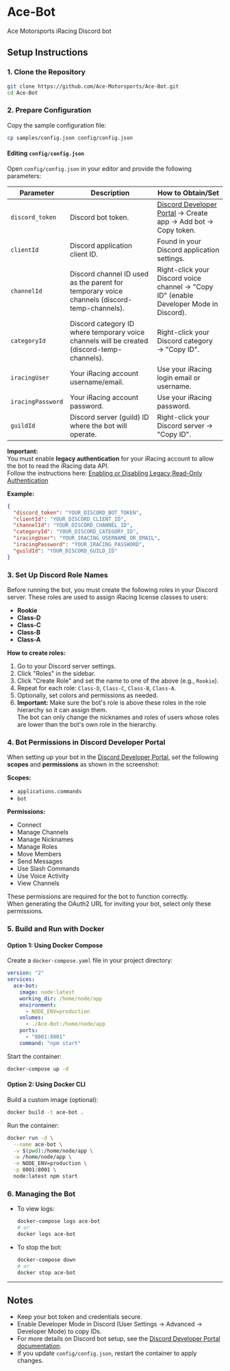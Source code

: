 # Ace-Bot

Ace Motorsports iRacing Discord bot

## Setup Instructions

### 1. Clone the Repository

```bash
git clone https://github.com/Ace-Motorsports/Ace-Bot.git
cd Ace-Bot
```

### 2. Prepare Configuration

Copy the sample configuration file:

```bash
cp samples/config.json config/config.json
```

#### Editing `config/config.json`

Open `config/config.json` in your editor and provide the following parameters:

| Parameter         | Description                                                                                   | How to Obtain/Set                                                                 |
|-------------------|-----------------------------------------------------------------------------------------------|-----------------------------------------------------------------------------------|
| `discord_token`   | Discord bot token.                                                                            | [Discord Developer Portal](https://discord.com/developers/applications) → Create app → Add bot → Copy token. |
| `clientId`        | Discord application client ID.                                                                | Found in your Discord application settings.                                       |
| `channelId`       | Discord channel ID used as the parent for temporary voice channels (discord-temp-channels).   | Right-click your Discord voice channel → "Copy ID" (enable Developer Mode in Discord).  |
| `categoryId`      | Discord category ID where temporary voice channels will be created (discord-temp-channels).   | Right-click your Discord category → "Copy ID".                                    |
| `iracingUser`     | Your iRacing account username/email.                                                          | Use your iRacing login email or username.                                         |
| `iracingPassword` | Your iRacing account password.                                                                | Use your iRacing password.                                                        |
| `guildId`         | Discord server (guild) ID where the bot will operate.                                         | Right-click your Discord server → "Copy ID".                                      |

**Important:**  
You must enable **legacy authentication** for your iRacing account to allow the bot to read the iRacing data API.  
Follow the instructions here: [Enabling or Disabling Legacy Read-Only Authentication](https://support.iracing.com/support/solutions/articles/31000173894-enabling-or-disabling-legacy-read-only-authentication)

**Example:**
```json
{
  "discord_token": "YOUR_DISCORD_BOT_TOKEN",
  "clientId": "YOUR_DISCORD_CLIENT_ID",
  "channelId": "YOUR_DISCORD_CHANNEL_ID",
  "categoryId": "YOUR_DISCORD_CATEGORY_ID",
  "iracingUser": "YOUR_IRACING_USERNAME_OR_EMAIL",
  "iracingPassword": "YOUR_IRACING_PASSWORD",
  "guildId": "YOUR_DISCORD_GUILD_ID"
}
```

### 3. Set Up Discord Role Names

Before running the bot, you must create the following roles in your Discord server. These roles are used to assign iRacing license classes to users:

- **Rookie**
- **Class-D**
- **Class-C**
- **Class-B**
- **Class-A**

**How to create roles:**
1. Go to your Discord server settings.
2. Click "Roles" in the sidebar.
3. Click "Create Role" and set the name to one of the above (e.g., `Rookie`).
4. Repeat for each role: `Class-D`, `Class-C`, `Class-B`, `Class-A`.
5. Optionally, set colors and permissions as needed.
6. **Important:** Make sure the bot's role is above these roles in the role hierarchy so it can assign them.  
   The bot can only change the nicknames and roles of users whose roles are lower than the bot's own role in the hierarchy.

### 4. Bot Permissions in Discord Developer Portal

When setting up your bot in the [Discord Developer Portal](https://discord.com/developers/applications), set the following **scopes** and **permissions** as shown in the screenshot:

**Scopes:**
- `applications.commands`
- `bot`

**Permissions:**
- Connect
- Manage Channels
- Manage Nicknames
- Manage Roles
- Move Members
- Send Messages
- Use Slash Commands
- Use Voice Activity
- View Channels

These permissions are required for the bot to function correctly.  
When generating the OAuth2 URL for inviting your bot, select only these permissions.

### 5. Build and Run with Docker

#### Option 1: Using Docker Compose

Create a `docker-compose.yaml` file in your project directory:

```yaml
version: "2"
services:
  ace-bot:
    image: node:latest
    working_dir: /home/node/app
    environment:
      - NODE_ENV=production
    volumes:
      - ./Ace-Bot:/home/node/app
    ports:
      - "8001:8001"
    command: "npm start"
```

Start the container:

```bash
docker-compose up -d
```

#### Option 2: Using Docker CLI

Build a custom image (optional):

```bash
docker build -t ace-bot .
```

Run the container:

```bash
docker run -d \
  --name ace-bot \
  -v $(pwd):/home/node/app \
  -w /home/node/app \
  -e NODE_ENV=production \
  -p 8001:8001 \
  node:latest npm start
```

### 6. Managing the Bot

- To view logs:  
  ```bash
  docker-compose logs ace-bot
  # or
  docker logs ace-bot
  ```
- To stop the bot:  
  ```bash
  docker-compose down
  # or
  docker stop ace-bot
  ```

---

## Notes

- Keep your bot token and credentials secure.
- Enable Developer Mode in Discord (User Settings → Advanced → Developer Mode) to copy IDs.
- For more details on Discord bot setup, see the [Discord Developer Portal documentation](https://discord.com/developers/docs/intro).
- If you update `config/config.json`, restart the container to apply changes.

